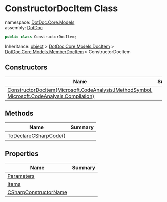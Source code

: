 ﻿# ConstructorDocItem Class

namespace: [DotDoc\.Core\.Models](../DotDoc.Core.Models.md)<br />
assembly: [DotDoc](../../DotDoc.md)



```csharp
public class ConstructorDocItem;
```

Inheritance: [object](https://docs.microsoft.com/dotnet/api/System.Object) > [DotDoc\.Core\.Models\.DocItem](../../DotDoc/DotDoc.Core.Models/DocItem.md) > [DotDoc\.Core\.Models\.MemberDocItem](../../DotDoc/DotDoc.Core.Models/MemberDocItem.md) > ConstructorDocItem

## Constructors

| Name | Summary |
|------|---------|
| [ConstructorDocItem\(Microsoft\.CodeAnalysis\.IMethodSymbol, Microsoft\.CodeAnalysis\.Compilation\)](./ConstructorDocItem/$ctor.md) |  |

## Methods

| Name | Summary |
|------|---------|
| [ToDeclareCSharpCode\(\)](./ConstructorDocItem/ToDeclareCSharpCode.md) |  |

## Properties

| Name | Summary |
|------|---------|
| [Parameters](./ConstructorDocItem/Parameters.md) |  |
| [Items](./ConstructorDocItem/Items.md) |  |
| [CSharpConstructorName](./ConstructorDocItem/CSharpConstructorName.md) |  |

